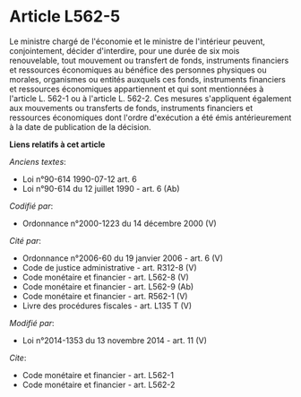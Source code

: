 # Article L562-5

Le ministre chargé de l'économie et le ministre de l'intérieur peuvent, conjointement, décider d'interdire, pour une durée de
six mois renouvelable, tout mouvement ou transfert de fonds, instruments financiers et ressources économiques au bénéfice des
personnes physiques ou morales, organismes ou entités auxquels ces fonds, instruments financiers et ressources économiques
appartiennent et qui sont mentionnées à l'article L. 562-1 ou à l'article L. 562-2. Ces mesures s'appliquent également aux
mouvements ou transferts de fonds, instruments financiers et ressources économiques dont l'ordre d'exécution a été émis
antérieurement à la date de publication de la décision.

**Liens relatifs à cet article**

_Anciens textes_:

  - Loi n°90-614 1990-07-12 art. 6
  - Loi n°90-614 du 12 juillet 1990 - art. 6 (Ab)

_Codifié par_:

  - Ordonnance n°2000-1223 du 14 décembre 2000 (V)

_Cité par_:

  - Ordonnance n°2006-60 du 19 janvier 2006 - art. 6 (V)
  - Code de justice administrative - art. R312-8 (V)
  - Code monétaire et financier - art. L562-8 (V)
  - Code monétaire et financier - art. L562-9 (Ab)
  - Code monétaire et financier - art. R562-1 (V)
  - Livre des procédures fiscales - art. L135 T (V)

_Modifié par_:

  - Loi n°2014-1353 du 13 novembre 2014 - art. 11 (V)

_Cite_:

  - Code monétaire et financier - art. L562-1
  - Code monétaire et financier - art. L562-2
